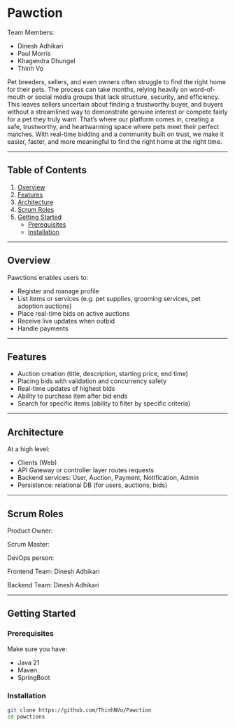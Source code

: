 # Pawction

Team Members: 
- Dinesh Adhikari 
- Paul Morris 
- Khagendra Dhungel 
- Thinh Vo

Pet breeders, sellers, and even owners often struggle to find the right home for their pets. The process can take months, relying heavily on word-of-mouth or social media groups that lack structure, security, and efficiency. This leaves sellers uncertain about finding a trustworthy buyer, and buyers without a streamlined way to demonstrate genuine interest or compete fairly for a pet they truly want. That’s where our platform comes in, creating a safe, trustworthy, and heartwarming space where pets meet their perfect matches. With real-time bidding and a community built on trust, we make it easier, faster, and more meaningful to find the right home at the right time.

---

## Table of Contents

1. [Overview](#overview)  
2. [Features](#features)  
3. [Architecture](#architecture)
4. [Scrum Roles](#Scrum-roles)
5. [Getting Started](#getting-started)  
   - [Prerequisites](#prerequisites)  
   - [Installation](#installation)  

---

## Overview

Pawctions enables users to:

- Register and manage profile  
- List items or services (e.g. pet supplies, grooming services, pet adoption auctions)  
- Place real-time bids on active auctions  
- Receive live updates when outbid  
- Handle payments 

---

## Features

- Auction creation (title, description, starting price, end time)  
- Placing bids with validation and concurrency safety  
- Real-time updates of highest bids 
- Ability to purchase item after bid ends 
- Search for specific items (ability to filter by specific criteria)

---

## Architecture

At a high level:

- Clients (Web) 
- API Gateway or controller layer routes requests  
- Backend services: User, Auction, Payment, Notification, Admin  
- Persistence: relational DB (for users, auctions, bids)

---

## Scrum Roles

Product Owner: 

Scrum Master: 

DevOps person: 

Frontend Team: Dinesh Adhikari 

Backend Team: Dinesh Adhikari 

---

## Getting Started

### Prerequisites

Make sure you have:

- Java 21  
- Maven
- SpringBoot  

### Installation

```bash
git clone https://github.com/ThinhNVo/Pawction
cd pawctions
